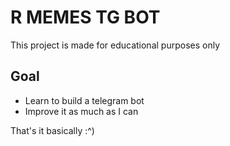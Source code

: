 # R MEMES TG BOT

This project is made for educational purposes only

## Goal
- Learn to build a telegram bot
- Improve it as much as I can

That's it basically :^)
